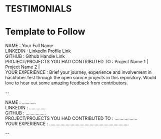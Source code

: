 # TESTIMONIALS

# Template to Follow

NAME : Your Full Name <br>
LINKEDIN : LinkedIn Profile Link <br>
GITHUB : Github Handle Link <br>
PROJECT/PROJECTS YOU HAD CONTRIBUTED TO : Project Name 1 | Project Name 2 | <br>
YOUR EXPERIENCE : Brief your journey, experience and involvement in hacktober fest through the open source projects in this repository. Would love to hear out 
some amazing feedback from contributors.

--

NAME : ........... <br>
LINKEDIN : ............. <br>
GITHUB : ................ <br>
PROJECT/PROJECTS YOU HAD CONTRIBUTED TO : .................. <br>
YOUR EXPERIENCE : ...............................................................
 
 --
 
 
